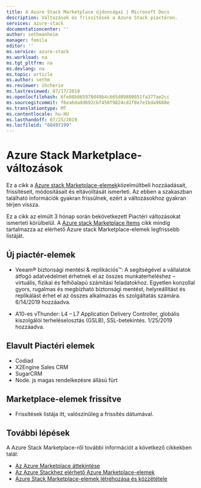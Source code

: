 ```yaml
---
title: A Azure Stack Marketplace újdonságai | Microsoft Docs
description: Változások és frissítések a Azure Stack piactéren.
services: azure-stack
documentationcenter: ''
author: sethmanheim
manager: femila
editor: ''
ms.service: azure-stack
ms.workload: na
ms.tgt_pltfrm: na
ms.devlang: na
ms.topic: article
ms.author: sethm
ms.reviewer: ihcherie
ms.lastreviewed: 07/17/2019
ms.openlocfilehash: 6fe08b865978d49b4c665d89880051fa377ae2cc
ms.sourcegitcommit: f6ea6daddb92cbf458f9824cd2f8e7e1bda9688e
ms.translationtype: MT
ms.contentlocale: hu-HU
ms.lasthandoff: 07/25/2019
ms.locfileid: "68497199"
---
```

# <a name="azure-stack-marketplace-changes"></a>Azure Stack Marketplace-változások

Ez a cikk a [Azure stack Marketplace-elemek](azure-stack-marketplace-azure-items.md)közelmúltbeli hozzáadásait, frissítéseit, módosításait és eltávolítását ismerteti. Az ebben a szakaszban található információk gyakran frissülnek, ezért a változásokhoz gyakran térjen vissza.

Ez a cikk az elmúlt 3 hónap során bekövetkezett Piactéri változásokat ismerteti körülbelül. A [Azure stack Marketplace Items](azure-stack-marketplace-azure-items.md) cikk mindig tartalmazza az elérhető Azure stack Marketplace-elemek legfrissebb listáját.

## <a name="new-marketplace-items"></a>Új piactér-elemek

- Veeam® biztonsági mentési & replikációs™: A segítségével a vállalatok átfogó adatvédelmet érhetnek el az összes munkaterheléshez – virtuális, fizikai és felhőalapú számítási feladatokhoz. Egyetlen konzollal gyors, rugalmas és megbízható biztonsági mentést, helyreállítást és replikálást érhet el az összes alkalmazás és szolgáltatás számára. 6/14/2019 hozzáadva.

- A10-es vThunder: L4 – L7 Application Delivery Controller, globális kiszolgálói terheléselosztás (GSLB), SSL-betekintés. 1/25/2019 hozzáadva.

## <a name="deprecated-marketplace-items"></a>Elavult Piactéri elemek

- Codiad
- X2Engine Sales CRM
- SugarCRM
- Node. js magas rendelkezésre állású fürt

## <a name="updated-marketplace-items"></a>Marketplace-elemek frissítve

- Frissítések listája itt, valószínűleg a frissítés dátumával.

## <a name="next-steps"></a>További lépések

A Azure Stack Marketplace-ről további információt a következő cikkekben talál:

- [Az Azure Marketplace áttekintése](azure-stack-marketplace.md)
- [Az Azure Stackhez elérhető Azure Marketplace-elemek](azure-stack-marketplace-azure-items.md)
- [Azure Stack Marketplace-elemek létrehozása és közzététele](azure-stack-create-and-publish-marketplace-item.md)
